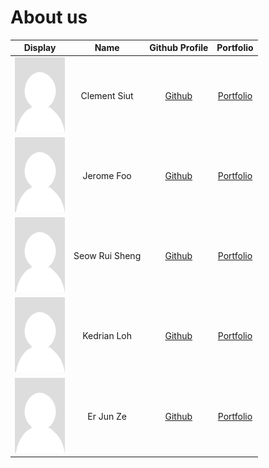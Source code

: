 # About us

| Display                             |      Name      |               Github Profile                |              Portfolio              |
|-------------------------------------|:--------------:|:-------------------------------------------:|:-----------------------------------:|
| ![](images/PlaceholderPortrait.png) |  Clement Siut  |   [Github](https://github.com/clement559)   |   [Portfolio](team/clement559.md)   |
| ![](images/PlaceholderPortrait.png) |   Jerome Foo   | [Github](https://github.com/jeromeongithub) | [Portfolio](team/jeromeongithub.md) |
| ![](images/PlaceholderPortrait.png) | Seow Rui Sheng |  [Github](https://github.com/RuiShengGit)   |  [Portfolio](team/ruishenggit.md)   |
| ![](images/PlaceholderPortrait.png) |  Kedrian Loh   |   [Github](https://github.com/KedrianLoh)   |   [Portfolio](team/kedrianloh.md)   |
| ![](images/PlaceholderPortrait.png) |   Er Jun Ze    |    [Github](https://github.com/ERJUNZE)     |    [Portfolio](team/erjunze.md)     |
